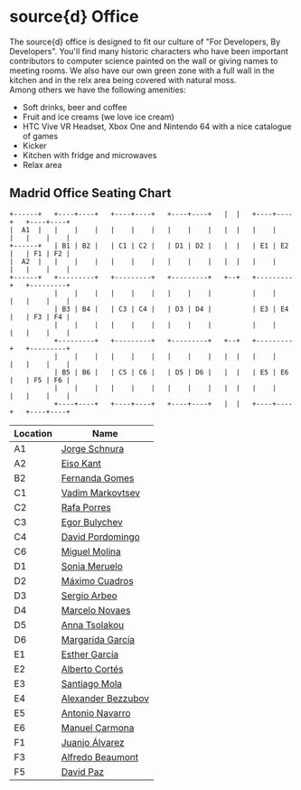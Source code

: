 # source{d} Office
The source{d} office is designed to fit our culture of "For Developers, By Developers". You'll find many historic characters who have been important contributors to computer science painted on the wall or giving names to meeting rooms. We also have our own green zone with a full wall in the kitchen and in the relx area being covered with natural moss.<br>
Among others we have the following amenities:
* Soft drinks, beer and coffee
* Fruit and ice creams (we love ice cream)
* HTC Vive VR Headset, Xbox One and Nintendo 64 with a nice catalogue of games
* Kicker
* Kitchen with fridge and microwaves
* Relax area

## Madrid Office Seating Chart

```
+------+   +----+----+   +----+----+   +----+----+   |  |   +----+----+   +----+----+
|  A1  |   |    |    |   |    |    |   |    |    |   |  |   |    |    |   |    |    |
+------+   | B1 | B2 |   | C1 | C2 |   | D1 | D2 |   |  |   | E1 | E2 |   | F1 | F2 |
|  A2  |   |    |    |   |    |    |   |    |    |   |  |   |    |    |   |    |    |
+------+   +---------+   +---------+   +---------+   +--+   +---------+   +---------+
           |    |    |   |    |    |   |    |    |          |    |    |   |    |    |
           | B3 | B4 |   | C3 | C4 |   | D3 | D4 |          | E3 | E4 |   | F3 | F4 |
           |    |    |   |    |    |   |    |    |          |    |    |   |    |    |
           +---------+   +---------+   +---------+   +--+   +---------+   +---------+
           |    |    |   |    |    |   |    |    |   |  |   |    |    |   |    |    |
           | B5 | B6 |   | C5 | C6 |   | D5 | D6 |   |  |   | E5 | E6 |   | F5 | F6 |
           |    |    |   |    |    |   |    |    |   |  |   |    |    |   |    |    |
           +----+----+   +----+----+   +----+----+   |  |   +----+----+   +----+----+

```


| Location | Name         |
|----|--------------------|
| A1 | [Jorge Schnura](linkedin.com/in/jorgeschnura)      |
| A2 | [Eiso Kant](linkedin.com/in/eisokant)          |
| B2 | [Fernanda Gomes](linkedin.com/in/fernandaagomes)     |
| C1 | [Vadim Markovtsev](https://github.com/vmarkovtsev)   |
| C2 | [Rafa Porres](https://github.com/rporres)        |
| C3 | [Egor Bulychev](https://github.com/EgorBu)      |
| C4 | [David Pordomingo](https://github.com/dpordomingo)   |
| C6 | [Miguel Molina](https://github.com/erizocosmico)      |
| D1 | [Sonia Meruelo](https://github.com/smeruelo)      |
| D2 | [Máximo Cuadros](https://github.com/mcuadros)     |
| D3 | [Sergio Arbeo](https://github.com/Serabe)       |
| D4 | [Marcelo Novaes](linkedin.com/in/mnovaes)     |
| D5 | [Anna Tsolakou](linkedin.com/in/tsolakouanna)      |
| D6 | [Margarida García](linkedin.com/in/margaridagarcialopes)   |
| E1 | [Esther García](linkedin.com/in/estherrgarcia)      |
| E2 | [Alberto Cortés](https://github.com/alcortesm)     |
| E3 | [Santiago Mola](https://github.com/smola)      |
| E4 | [Alexander Bezzubov](https://github.com/bzz) |
| E5 | [Antonio Navarro](https://github.com/ajnavarro)    |
| E6 | [Manuel Carmona](https://github.com/orgs/src-d/people/mcarmonaa)     |
| F1 | [Juanjo Álvarez](https://github.com/juanjux)     |
| F3 | [Alfredo Beaumont](https://github.com/abeaumont)   |
| F5 | [David Paz](https://github.com/dpaz)          |
